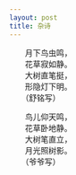 ```yaml
---
layout: post
title: 杂诗
---
```


  
　　月下鸟虫鸣，    
　　花草寂如静。    
　　大树直笔挺，    
　　形隐灯下明。    
　　（舒铭写）
    
    
　　鸟儿仰天鸣，    
　　花草卧地静。    
　　大树笔直立，    
　　月光照树影。    
　　（爷爷写）    

